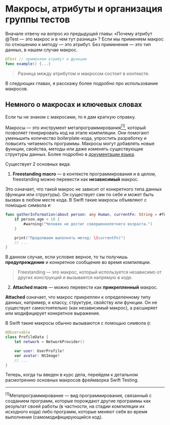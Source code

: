 # Макросы, атрибуты и организация группы тестов

Вначале отвечу на вопрос из предыдущей главы: «Почему атрибут @Test — это макрос и в чем тут разница» ?
Если мы применяем макрос по отношению к методу — это атрибут. Без применения — это тип данных, в нашем случае макрос.

```swift
@Test // применяем атрибут к функции
func example() {...}
```

> Разница между атрибутом и макросом состоит в контексте.

В следующих главах, я расскажу более подробно про использование макросов.

## Немного о макросах и ключевых словах

<!--
Идея: расписать здесь информацию о том, что такое макрос, виды и ключевые слова.
Чтобы читатель понимал суть происходящего. Упомянуть, что с данной реализацией читатель столкнется далее.
-->

Если ты не знаком с макросами, то я дам краткую справку.

Макросы — это инструмент метапрограммирования<a href="#metaprog"><sup>[1]</sup></a>, который позволяет генерировать код на этапе компиляции. Они помогают уменьшить количество boilerplate-кода, упростить разработку и повысить читаемость программы. Макросы могут добавлять новые функции, свойства, методы или даже изменять существующие структуры данных. Более подробно в [документации языка][doc_macro].

Существует 2 основных вида:

1. **Freestanding macro** — в контексте программирования и в целом, freestanding можно перевести как **независимый** макрос.

Это означает, что такой макрос не зависит от конкретного типа данных (функции или структуры). Он существует сам по себе и может быть вызван в любом месте кода. В Swift такие макросы объявляют с помощью символа `#`:

```swift
func gatherInformation(about person: any Human, currentFn: String = #function) {
    if person.age < 18 {
        #warning("Человек не достиг совершеннолетнего возраста.")
    }

    print("Продолжаем выполнять метод: \(currentFn)")
    // ...
}
```

В данном случае, если условие верное, то ты получишь **предупреждение** и конкретное сообщение во время компиляции.

> Freestanding — это макрос, который используется независимо от других конструкций и вызывается напрямую в коде.

2. **Attached macro** — можно перевести как **прикрепленный** макрос.

**Attached** означает, что макрос прикреплен к определенному типу данных, например, к классу, структуре, свойству или функции. Он не существует самостоятельно (как независимый макрос), а расширяет или модифицирует конкретное выражение.

В Swift такие макросы обычно вызываются с помощью символа `@`:

```swift
@Observable
class ProfileData {
    let network = NetworkProvider()

	var user: UserProfile?
	var avatar: NSImage?
    // ...
}
```

Теперь, когда ты введен в курс дела, перейдем к детальном расмотрению основных макросов фреймворка Swift Testing.

<!-- Возможно, некоторые ключевые слова ты видишь впервые, поэтому я расскажу о каждом из них.

1. `@attached(member)` — 
2. `@attached(peer)` — 
3. `@_documentation(visibility: private)` — 
4. macro Suite(_ traits: any SuiteTrait...) — ключевое слово macro используется для объявления типа данных макрос, который принимает variadic параметр с `any SuiteTrait`
5. `#externalMacro(module: "TestingMacros", type: "SuiteDeclarationMacro")` — ещё один макрос -->

---

<a name="metaprog"><sup>[1]</sup>Метапрограммирование — вид программирования, связанный с созданием программ, которые порождают другие программы как результат своей работы (в частности, на стадии компиляции их исходного кода) либо программ, которые меняют себя во время выполнения (самомодифицирующийся код).

[doc_macro]:  https://docs.swift.org/swift-book/documentation/the-swift-programming-language/macros/

<!-- https://github.com/swiftlang/swift/blob/ea9920490a464d0aa14461591fac3b1dd023f91a/stdlib/public/core/Macros.swift -->